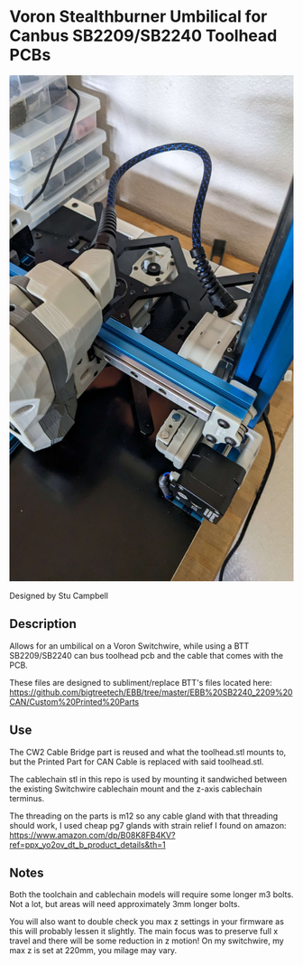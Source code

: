 # Voron Stealthburner Umbilical for Canbus SB2209/SB2240 Toolhead PCBs

![](./Images/Umbilical_Installed.jpg)

Designed by Stu Campbell

## Description
Allows for an umbilical on a Voron Switchwire, while using a BTT SB2209/SB2240 can bus toolhead pcb and the cable that comes with the PCB.

These files are designed to subliment/replace BTT's files located here:
https://github.com/bigtreetech/EBB/tree/master/EBB%20SB2240_2209%20CAN/Custom%20Printed%20Parts

## Use
The CW2 Cable Bridge part is reused and what the toolhead.stl mounts to, but the Printed Part for CAN Cable is replaced with said toolhead.stl.

The cablechain stl in this repo is used by mounting it sandwiched between the existing Switchwire cablechain mount and the z-axis cablechain terminus.

The threading on the parts is m12 so any cable gland with that threading should work, I used cheap pg7 glands with strain relief I found on amazon:
https://www.amazon.com/dp/B08K8FB4KV?ref=ppx_yo2ov_dt_b_product_details&th=1

## Notes
Both the toolchain and cablechain models will require some longer m3 bolts.  Not a lot, but areas will need approximately 3mm longer bolts.

You will also want to double check you max z settings in your firmware as this will probably lessen it slightly.  The main focus was to preserve full x travel and there will be some reduction in z motion!  On my switchwire, my max z is set at 220mm, you milage may vary.
